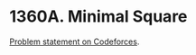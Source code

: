 # 1360A. Minimal Square

[Problem statement on Codeforces](https://codeforces.com/problemset/problem/1360/A?locale=en).
